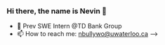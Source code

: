 ### Hi there, the name is Nevin 👋

- 👯 Prev SWE Intern @TD Bank Group
- 📫 How to reach me: nbullywo@uwaterloo.ca
-->
